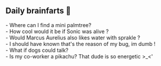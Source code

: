 <h2>Daily brainfarts 👀</h2>  
- Where can I find a mini palmtree?<br>
- How cool would it be if Sonic was alive ? <br>
- Would Marcus Aurelius also likes water with sprakle ?<br>
- I should have known that's the reason of my bug, im dumb ! <br>
- What if dogs could talk? <br>
- Is my co-worker a pikachu? That dude is so energetic >_<'<br>
